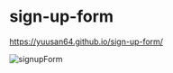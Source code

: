 # sign-up-form

https://yuusan64.github.io/sign-up-form/

![signupForm](https://github.com/yuusan64/sign-up-form/assets/42761151/656df728-cf46-44d4-8731-b68c8548777b)

